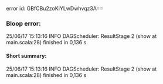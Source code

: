 error id: GBfCBu2zoKiYLwDwhvqz3A==
### Bloop error:

25/06/17 15:13:16 INFO DAGScheduler: ResultStage 2 (show at main.scala:28) finished in 0,136 s
#### Short summary: 

25/06/17 15:13:16 INFO DAGScheduler: ResultStage 2 (show at main.scala:28) finished in 0,136 s